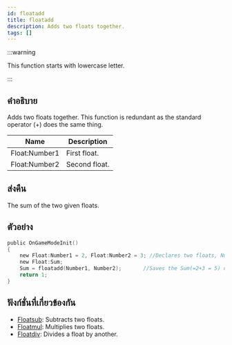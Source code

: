 ```yaml
---
id: floatadd
title: floatadd
description: Adds two floats together.
tags: []
---
```


:::warning

This function starts with lowercase letter.

:::

## คำอธิบาย

Adds two floats together. This function is redundant as the standard operator (+) does the same thing.

| Name          | Description   |
| ------------- | ------------- |
| Float:Number1 | First float.  |
| Float:Number2 | Second float. |

## ส่งคืน

The sum of the two given floats.

## ตัวอย่าง

```c
public OnGameModeInit()
{
    new Float:Number1 = 2, Float:Number2 = 3; //Declares two floats, Number1 (2) and Number2 (3)
    new Float:Sum;
    Sum = floatadd(Number1, Number2);       //Saves the Sum(=2+3 = 5) of Number1 and Number2 in the float "Sum"
    return 1;
}
```

## ฟังก์ชั่นที่เกี่ยวข้องกัน

- [Floatsub](../functions/Floatsub): Subtracts two floats.
- [Floatmul](../functions/Floatmul): Multiplies two floats.
- [Floatdiv](../functions/Floatdiv): Divides a float by another.
